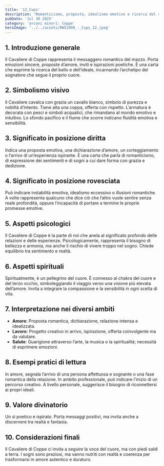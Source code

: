 ```yaml
---
title: '12_Cups'
description: 'Romanticismo, proposta, idealismo emotivo e ricerca del significato'
pubDate: 'Jul 30 2025'
category: 'arcani minori: Coppe'
heroImage: '../../assets/RWS1909_-_Cups_12.jpeg'
---
```


## 1. Introduzione generale

Il Cavaliere di Coppe rappresenta il messaggero romantico del mazzo. Porta emozioni sincere, proposte d’amore, inviti e ispirazioni poetiche. È una carta che esprime la ricerca del bello e dell’ideale, incarnando l’archetipo del sognatore che segue il proprio cuore.

## 2. Simbolismo visivo

Il Cavaliere cavalca con grazia un cavallo bianco, simbolo di purezza e nobiltà d’intento. Tiene alta una coppa, offerta con rispetto. L’armatura è decorata con pesci e simboli acquatici, che rimandano al mondo emotivo e intuitivo. Lo sfondo pacifico e il fiume che scorre indicano fluidità emotiva e sensibilità.

## 3. Significato in posizione diritta

Indica una proposta emotiva, una dichiarazione d’amore, un corteggiamento o l’arrivo di un’esperienza ispirante. È una carta che parla di romanticismo, di espressione dei sentimenti e di sogni a cui dare forma con grazia e dedizione.

## 4. Significato in posizione rovesciata

Può indicare instabilità emotiva, idealismo eccessivo o illusioni romantiche. A volte rappresenta qualcuno che dice ciò che l’altro vuole sentire senza reale profondità, oppure l’incapacità di portare a termine le proprie promesse emotive.

## 5. Aspetti psicologici

Il Cavaliere di Coppe è la parte di noi che anela al significato profondo delle relazioni e delle esperienze. Psicologicamente, rappresenta il bisogno di bellezza e armonia, ma anche il rischio di vivere troppo nel sogno. Chiede equilibrio tra sentimento e realtà.

## 6. Aspetti spirituali

Spiritualmente, è un pellegrino del cuore. È connesso al chakra del cuore e del terzo occhio, simboleggiando il viaggio verso una visione più elevata dell’amore. Invita a integrare la compassione e la sensibilità in ogni scelta di vita.

## 7. Interpretazione nei diversi ambiti

- **Amore**: Proposta romantica, dichiarazione, relazione intensa e idealizzata.
- **Lavoro**: Progetto creativo in arrivo, ispirazione, offerta coinvolgente ma da valutare.
- **Salute**: Guarigione attraverso l’arte, la musica o la spiritualità; necessità di esprimere emozioni.

## 8. Esempi pratici di lettura

In amore, segnala l’arrivo di una persona affettuosa e sognante o una fase romantica della relazione. In ambito professionale, può indicare l’inizio di un percorso creativo. A livello personale, suggerisce il bisogno di riconnettersi ai propri ideali.

## 9. Valore divinatorio

Un sì poetico e ispirato. Porta messaggi positivi, ma invita anche a discernere tra realtà e fantasia.

## 10. Considerazioni finali

Il Cavaliere di Coppe ci invita a seguire la voce del cuore, ma con piedi saldi a terra. I sogni sono preziosi, ma vanno nutriti con realtà e coerenza per trasformarsi in amore autentico e duraturo.
